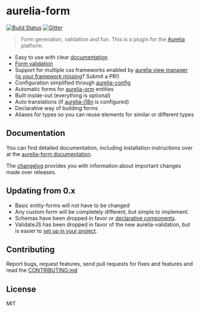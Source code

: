 # aurelia-form

[![Build Status](https://travis-ci.org/SpoonX/aurelia-form.svg?branch=master)](https://travis-ci.org/SpoonX/aurelia-form)
[![Gitter](https://img.shields.io/gitter/room/nwjs/nw.js.svg?maxAge=2592000?style=plastic)](https://gitter.im/SpoonX/Dev)

> Form generation, validation and fun. This is a plugin for the [Aurelia](http://www.aurelia.io/) platform.

- Easy to use with clear [documentation](http://aurelia-form.spoonx.org/)
- [Form validation](https://aurelia-form-validation.spoonx.org/)
- Support for multiple css frameworks enabled by [aurelia view manager](https://aurelia-view-manager.spoonx.org/) ([is your framework missing](https://github.com/SpoonX/aurelia-form/tree/master/src/component/view)? Submit a PR!)
- Configuration simplified through [aurelia-config](https://aurelia-config.spoonx.org/)
- Automatic forms for [aurelia-orm](https://aurelia-orm.spoonx.org/) entities
- Built inside-out (everything is optional)
- Auto translations (if [aurelia-i18n](https://github.com/aurelia/i18n) is configured)
- Declarative way of building forms
- Aliases for types so you can reuse elements for similar or different types

## Documentation

You can find detailed documentation, including installation instructions over at the [aurelia-form documentation](http://aurelia-form.spoonx.org/).

The [changelog](https://aurelia-form.spoonx.org/CHANGELOG.html) provides you with information about important changes made over releases.

## Updating from 0.x

- Basic entity-forms will not have to be changed
- Any custom form will be completely different, but simple to implement.
- Schemas have been dropped in favor or [declarative components](https://aurelia-form.spoonx.org/).
- ValidateJS has been dropped in favor of the new aurelia-validation, but is easier to [set up in your project](https://aurelia-form.spoonx.org/cookbook/setting-up-validation.html).

## Contributing

Report bugs, request features, send pull requests for fixes and features and
read the [CONTRIBUTING.md](./CONTRIBUTING.md)

## License

MIT
